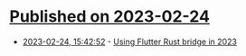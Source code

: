 # [Published on 2023-02-24](index.md)

* [2023-02-24, 15:42:52](https://lobste.rs/s/1nusjq/using_flutter_rust_bridge_2023) - [Using Flutter Rust bridge in 2023](https://www.zaynetro.com/post/flutter-rust-bridge-2023/)
